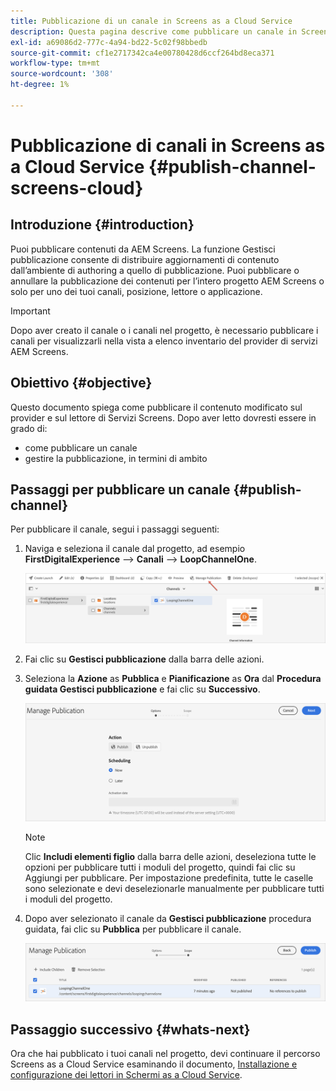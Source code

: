 ```yaml
---
title: Pubblicazione di un canale in Screens as a Cloud Service
description: Questa pagina descrive come pubblicare un canale in Screens as a Cloud Service.
exl-id: a69086d2-777c-4a94-bd22-5c02f98bbedb
source-git-commit: cf1e2717342ca4e00780428d6ccf264bd8eca371
workflow-type: tm+mt
source-wordcount: '308'
ht-degree: 1%

---
```


# Pubblicazione di canali in Screens as a Cloud Service {#publish-channel-screens-cloud}

## Introduzione {#introduction}

Puoi pubblicare contenuti da AEM Screens. La funzione Gestisci pubblicazione consente di distribuire aggiornamenti di contenuto dall’ambiente di authoring a quello di pubblicazione. Puoi pubblicare o annullare la pubblicazione dei contenuti per l’intero progetto AEM Screens o solo per uno dei tuoi canali, posizione, lettore o applicazione.

>[!IMPORTANT]
>Dopo aver creato il canale o i canali nel progetto, è necessario pubblicare i canali per visualizzarli nella vista a elenco inventario del provider di servizi AEM Screens.

## Obiettivo {#objective}

Questo documento spiega come pubblicare il contenuto modificato sul provider e sul lettore di Servizi Screens. Dopo aver letto dovresti essere in grado di:

* come pubblicare un canale
* gestire la pubblicazione, in termini di ambito

## Passaggi per pubblicare un canale {#publish-channel}

Per pubblicare il canale, segui i passaggi seguenti:

1. Naviga e seleziona il canale dal progetto, ad esempio **FirstDigitalExperience** —> **Canali** —> **LoopChannelOne**.

   ![Seleziona canale](/help/screens-cloud/assets/create-content/managepub-1.png)

1. Fai clic su **Gestisci pubblicazione** dalla barra delle azioni.

1. Seleziona la **Azione** as **Pubblica** e **Pianificazione** as **Ora** dal **Procedura guidata Gestisci pubblicazione** e fai clic su **Successivo**.

   ![Seleziona azione di pubblicazione](/help/screens-cloud/assets/create-content/managepub-2.png)

   >[!NOTE]
   >Clic **Includi elementi figlio** dalla barra delle azioni, deseleziona tutte le opzioni per pubblicare tutti i moduli del progetto, quindi fai clic su Aggiungi per pubblicare. Per impostazione predefinita, tutte le caselle sono selezionate e devi deselezionarle manualmente per pubblicare tutti i moduli del progetto.

1. Dopo aver selezionato il canale da **Gestisci pubblicazione** procedura guidata, fai clic su **Pubblica** per pubblicare il canale.

   ![Pubblicare il canale](/help/screens-cloud/assets/create-content/managepub-3.png)


## Passaggio successivo {#whats-next}

Ora che hai pubblicato i tuoi canali nel progetto, devi continuare il percorso Screens as a Cloud Service esaminando il documento, [Installazione e configurazione dei lettori in Schermi as a Cloud Service](/help/screens-cloud/managing-players-registration/installing-screens-cloud-player.md).
